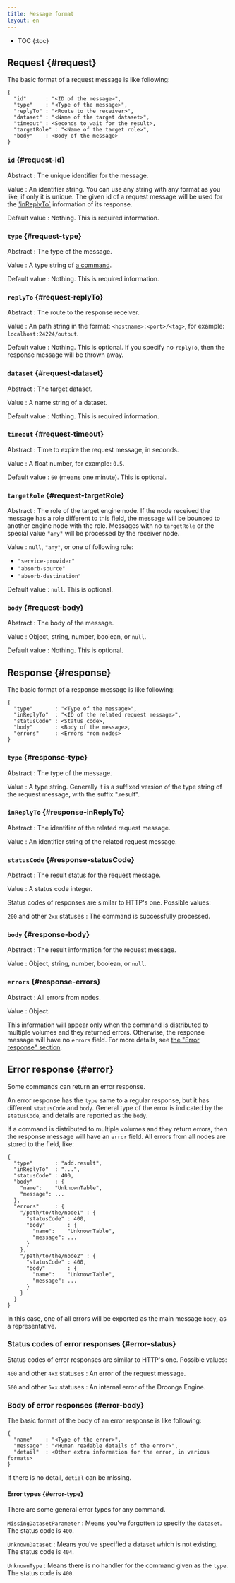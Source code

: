 ```yaml
---
title: Message format
layout: en
---
```


* TOC
{:toc}


## Request {#request}

The basic format of a request message is like following:

    {
      "id"      : "<ID of the message>",
      "type"    : "<Type of the message>",
      "replyTo" : "<Route to the receiver>",
      "dataset" : "<Name of the target dataset>",
      "timeout" : <Seconds to wait for the result>,
      "targetRole" : "<Name of the target role>",
      "body"    : <Body of the message>
    }

### `id` {#request-id}

Abstract
: The unique identifier for the message.

Value
: An identifier string. You can use any string with any format as you like, if only it is unique. The given id of a request message will be used for the ['inReplyTo`](#response-inReplyTo) information of its response.

Default value
: Nothing. This is required information.

### `type` {#request-type}

Abstract
: The type of the message.

Value
: A type string of [a command](/reference/commands/).

Default value
: Nothing. This is required information.

### `replyTo` {#request-replyTo}

Abstract
: The route to the response receiver.

Value
: An path string in the format: `<hostname>:<port>/<tag>`, for example: `localhost:24224/output`.

Default value
: Nothing. This is optional. If you specify no `replyTo`, then the response message will be thrown away.

### `dataset` {#request-dataset}

Abstract
: The target dataset.

Value
: A name string of a dataset.

Default value
: Nothing. This is required information.

### `timeout` {#request-timeout}

Abstract
: Time to expire the request message, in seconds.

Value
: A float number, for example: `0.5`.

Default value
: `60` (means one minute). This is optional.

### `targetRole` {#request-targetRole}

Abstract
: The role of the target engine node.
  If the node received the message has a role different to this field, the message will be bounced to another engine node with the role.
  Messages with no `targetRole` or the special value `"any"` will be processed by the receiver node.

Value
: `null`, `"any"`, or one of following role:
  
   * `"service-provider"`
   * `"absorb-source"`
   * `"absorb-destination"`

Default value
: `null`. This is optional.

### `body` {#request-body}

Abstract
: The body of the message.

Value
: Object, string, number, boolean, or `null`.

Default value
: Nothing. This is optional.

## Response {#response}

The basic format of a response message is like following:

    {
      "type"       : "<Type of the message>",
      "inReplyTo"  : "<ID of the related request message>",
      "statusCode" : <Status code>,
      "body"       : <Body of the message>,
      "errors"     : <Errors from nodes>
    }

### `type` {#response-type}

Abstract
: The type of the message.

Value
: A type string. Generally it is a suffixed version of the type string of the request message, with the suffix ".result".

### `inReplyTo` {#response-inReplyTo}

Abstract
: The identifier of the related request message.

Value
: An identifier string of the related request message.

### `statusCode` {#response-statusCode}

Abstract
: The result status for the request message.

Value
: A status code integer.

Status codes of responses are similar to HTTP's one. Possible values:

`200` and other `2xx` statuses
: The command is successfully processed.

### `body` {#response-body}

Abstract
: The result information for the request message.

Value
: Object, string, number, boolean, or `null`.

### `errors` {#response-errors}

Abstract
: All errors from nodes.

Value
: Object.

This information will appear only when the command is distributed to multiple volumes and they returned errors. Otherwise, the response message will have no `errors` field. For more details, see [the "Error response" section](#error).

## Error response {#error}

Some commands can return an error response.

An error response has the `type` same to a regular response, but it has different `statusCode` and `body`. General type of the error is indicated by the `statusCode`, and details are reported as the `body`.

If a command is distributed to multiple volumes and they return errors, then the response message will have an `error` field. All errors from all nodes are stored to the field, like:

    {
      "type"       : "add.result",
      "inReplyTo"  : "...",
      "statusCode" : 400,
      "body"       : {
        "name":    "UnknownTable",
        "message": ...
      },
      "errors"     : {
        "/path/to/the/node1" : {
          "statusCode" : 400,
          "body"       : {
            "name":    "UnknownTable",
            "message": ...
          }
        },
        "/path/to/the/node2" : {
          "statusCode" : 400,
          "body"       : {
            "name":    "UnknownTable",
            "message": ...
          }
        }
      }
    }

In this case, one of all errors will be exported as the main message `body`, as a representative.


### Status codes of error responses {#error-status}

Status codes of error responses are similar to HTTP's one. Possible values:

`400` and other `4xx` statuses
: An error of the request message.

`500` and other `5xx` statuses
: An internal error of the Droonga Engine.

### Body of error responses {#error-body}

The basic format of the body of an error response is like following:

    {
      "name"    : "<Type of the error>",
      "message" : "<Human readable details of the error>",
      "detail"  : <Other extra information for the error, in various formats>
    }

If there is no detail, `detial` can be missing.

#### Error types {#error-type}

There are some general error types for any command.

`MissingDatasetParameter`
: Means you've forgotten to specify the `dataset`. The status code is `400`.

`UnknownDataset`
: Means you've specified a dataset which is not existing. The status code is `404`.

`UnknownType`
: Means there is no handler for the command given as the `type`. The status code is `400`.
